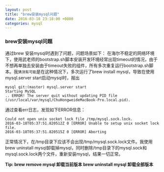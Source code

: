 ```yaml
---
layout: post
title: "brew安装mysql问题"
date: 2016-03-18 23:18:00 +0800
categories: mysql
---
```

### brew安装mysql问题
通过brew 安装mysql时遇到了问题，问题场景如下：
在海尔不稳定的网络环境下，使用武老师的bootstrap.sh脚本安装开发环境经常出现timeout的情况，由于不想再单独去安装由于timeout失败的组件，所有多次重复运行bootstrap.sh脚本。我`猜测有可能`是在这种情况下，多次运行了brew install mysql，导致在使用mysql.server start启动mysql时，报出
 ```
mysql git:(master) mysql.server start
Starting MySQL
.. ERROR! The server quit without updating PID file (/usr/local/var/mysql/ChuHongweideMacBook-Pro.local.pid).
```

通过查看err日志，发现如下ERROR信息：
```
Could not open unix socket lock file /tmp/mysql.sock.lock.
2016-03-18T05:37:51.820512Z 0 [ERROR] Unable to setup unix socket lock file.
2016-03-18T05:37:51.820515Z 0 [ERROR] Aborting
```

正常情况下，在/tmp目录下应该不会出现/tmp/mysql.sock.lock文件。我使用brew uninstall mysql卸载掉mysql，同时删除/tmp目录下的mysql.sock和mysql.sock.lock两个文件，重新安装mysql，结果一切正常。

**Tip: brew remove mysql 卸载当前版本   brew uninstall mysql 卸载全部版本**
